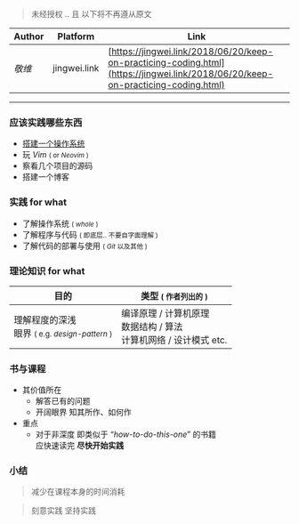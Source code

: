 > 未经授权 .. 且 以下将不再遵从原文

| Author | Platform | Link | 
| --- | --- | --- | 
| *敬维*  | jingwei.link | [https://jingwei.link/2018/06/20/keep-on-practicing-coding.html](https://jingwei.link/2018/06/20/keep-on-practicing-coding.html) |

-----------------


### 应该实践哪些东西
- [搭建一个操作系统](http://www.linuxfromscratch.org/) 
- 玩 *Vim* <small>( or *Neovim* )</small>
- 察看几个项目的源码 
- 搭建一个博客

### 实践 for what 
- 了解操作系统 <small>( *whole* )</small>
- 了解程序与代码 <small>( 即底层.. 不要自字面理解 )</small>
- 了解代码的部署与使用 <small>( *Git* 以及其他 )</small>

### 理论知识 for what
| 目的 | 类型 <small>( 作者列出的 )</small> | 
| ----- | ----- | 
| 理解程度的深浅<br>眼界 <small>( e.g. *design-pattern* )</small> | 编译原理 / 计算机原理<br>数据结构 / 算法<br>计算机网络 / 设计模式 etc. | 

### 书与课程
- 其价值所在 
    - 解答已有的问题
    - 开阔眼界 知其所作、如何作
- 重点 
    - 对于非深度 即类似于 “*how-to-do-this-one*” 的书籍 <br>应快速读完 **尽快开始实践**
    
### 小结
> 减少在课程本身的时间消耗

> 刻意实践 坚持实践 
